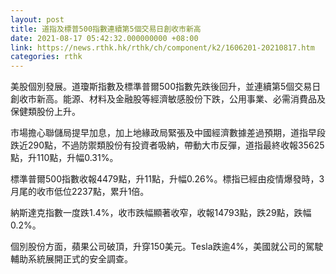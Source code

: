 ```yaml
---
layout: post
title: 道指及標普500指數連續第5個交易日創收市新高
date: 2021-08-17 05:42:32.000000000 +08:00
link: https://news.rthk.hk/rthk/ch/component/k2/1606201-20210817.htm
categories: rthk
---
```


美股個別發展。道瓊斯指數及標準普爾500指數先跌後回升，並連續第5個交易日創收市新高。能源、材料及金融股等經濟敏感股份下跌，公用事業、必需消費品及保健類股份上升。

市場擔心聯儲局提早加息，加上地緣政局緊張及中國經濟數據差過預期，道指早段跌近290點，不過防禦類股份有投資者吸納，帶動大市反彈，道指最終收報35625點，升110點，升幅0.31%。

標準普爾500指數收報4479點，升11點，升幅0.26%。標指已經由疫情爆發時，3月尾的收市低位2237點，累升1倍。

納斯達克指數一度跌1.4%，收市跌幅顯著收窄，收報14793點，跌29點，跌幅0.2%。

個別股份方面，蘋果公司破頂，升穿150美元。Tesla跌逾4%，美國就公司的駕駛輔助系統展開正式的安全調查。

